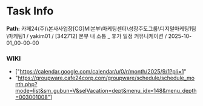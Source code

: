 # Task Info

**Path:** 카페24(주)\본사사업장\[CG]MI본부\마케팅센터\성장주도그룹\디지털마케팅1팀\마케팅1 / yakim01 / [342712] 본부 내 소통 _ 휴가 일정 커뮤니케이션 / 2025-10-01_00-00-00

### WIKI
- ["https://calendar.google.com/calendar/u/0/r/month/2025/9/1?pli=1"
- "https://groupware.cafe24corp.com/groupware/schedule/schedule_month.php?mode=list&sm_gubun=V&selVacation=dept&menu_idx=148&menu_depth=003001008"]

